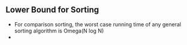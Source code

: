 
## Lower Bound for Sorting
- For comparison sorting, the worst case running time of any general sorting algorithm is Omega(N log N)
- 